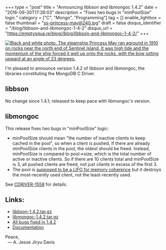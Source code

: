 +++
type = "post"
title = "Announcing libbson and libmongoc 1.4.2"
date = "2016-09-30T17:26:03"
description = "Fixes two bugs in \"minPoolSize\" logic."
category = ["C", "Mongo", "Programming"]
tag = []
enable_lightbox = false
thumbnail = "ss-princess-may@240.jpg"
draft = false
disqus_identifier = "/blog/libbson-and-libmongoc-1-4-2"
disqus_url = "https://emptysqua.re/blog//blog/libbson-and-libmongoc-1-4-2/"
+++

<p><a href="https://en.wikipedia.org/wiki/Princess_May_(steamship)"><img alt="Black and white photo. The steamship Princess May ran aground in 1910 on rocks near the north end of Sentinel Island. It was high tide and the momentum of the ship forced it well up onto the rocks, with the bow jutting upward at an angle of 23 degrees." src="ss-princess-may.jpg" /></a></p>
<p>I'm pleased to announce version 1.4.2 of libbson and libmongoc,
the libraries constituting the MongoDB C Driver.</p>
<h2 id="libbson">libbson</h2>
<p>No change since 1.4.1; released to keep pace with libmongoc's version.</p>
<h2 id="libmongoc">libmongoc</h2>
<p>This release fixes two bugs in
"minPoolSize" logic:</p>
<ul>
<li>minPoolSize should mean "the number of inactive clients to keep cached in the pool", so when a client is pushed, if there are already minPoolSize clients in the pool, the oldest should be freed. Instead, minPoolSize is compared to pool-&gt;size, which is the total number of active or inactive clients. So if there are 10 clients total and minPoolSize is 3, all pushed clients are freed, not just clients in excess of the first 3.</li>
<li>The pool is <a href="https://jira.mongodb.org/browse/CDRIVER-1196">supposed to be a LIFO for memory coherence</a> but it destroys the most-recently used client, not the least-recently used.</li>
</ul>
<p>See <a href="https://jira.mongodb.org/browse/CDRIVER-1558">CDRIVER-1558</a> for details.</p>
<h2 id="links">Links:</h2>
<ul>
<li><a href="https://github.com/mongodb/libbson/releases/download/1.4.2/libbson-1.4.2.tar.gz">libbson-1.4.2.tar.gz</a></li>
<li><a href="https://github.com/mongodb/mongo-c-driver/releases/download/1.4.2/mongo-c-driver-1.4.2.tar.gz">libmongoc-1.4.2.tar.gz</a></li>
<li><a href="https://jira.mongodb.org/issues/?jql=project%20%3D%20CDRIVER%20AND%20fixVersion%20%3D%201.4.2%20ORDER%20BY%20due%20ASC%2C%20priority%20DESC%2C%20created%20ASC">All bugs fixed in 1.4.2</a></li>
<li><a href="http://mongoc.org/">Documentation</a></li>
</ul>
<p>Peace,<br />
&nbsp;&nbsp;&mdash; A. Jesse Jiryu Davis</p>
